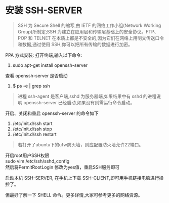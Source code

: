 # 安装 SSH-SERVER
>SSH 为 Secure Shell 的缩写,由 IETF 的网络工作小组(Network Working Group)所制定;SSH 为建立在应用层和传输层基础上的安全协议。FTP、POP 和 TELNET 在本质上都是不安全的,因为它们在网络上用明文传送口令和数据,通过使用 SSH,你可以把所有传输的数据进行加密。

PPA 方式安装: 打开终端,输入以下命令:

1. sudo apt-get install openssh-server

查看 openssh-server 是否启动

1. $ ps -e | grep ssh
> 进程 ssh-agent 是客户端,sshd 为服务器端,如果结果中有 sshd 的进程说明
openssh-server 已经启动,如果没有则需运行命令启动。

开启、关闭和重启 openssh-server 的命令如下

1. /etc/init.d/ssh start
2. /etc/init.d/ssh stop
3. /etc/init.d/ssh restart

>若打开了ubuntu下的ufw防火墙，则应配置防火墙允许22端口。

开启root用户SSH权限   
sudo vim /etc/ssh/sshd_config   
然后将PermitRootLogin 修改为yes值，重启SSH服务即可   

启动本机 SSH-SERVER, 在手机上下载 SSH-CLIENT,即可用手机链接电脑进行操控了。

但最好了解一下 SHELL 命令。更多详情,大家可参考更多的网络资源。